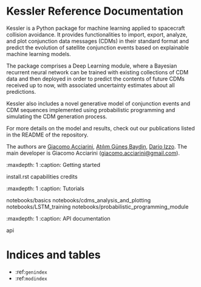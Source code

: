 Kessler Reference Documentation
================================

Kessler is a Python package for machine learning applied to spacecraft collision avoidance. It provides functionalities to import, export, analyze, and plot conjunction data messages (CDMs) in their standard format and predict the evolution of satellite conjunction events based on explainable machine learning models. 

The package comprises a Deep Learning module, where a Bayesian recurrent neural network can be trained with existing collections of CDM data and then deployed in order to predict the contents of future CDMs received up to now, with associated uncertainty estimates about all predictions.

Kessler also includes a novel generative model of conjunction events and CDM sequences implemented using probabilistic programming and simulating the CDM generation process.

For more details on the model and results, check out our publications listed in the README of the repository. 

The authors are [Giacomo Acciarini](https://www.esa.int/gsp/ACT/team/giacomo_acciarini/), [Atılım Güneş Baydin](https://gbaydin.github.io/), [Dario Izzo](https://www.esa.int/gsp/ACT/team/dario_izzo/). The main developer is Giacomo Acciarini (giacomo.acciarini@gmail.com).

   :maxdepth: 1
   :caption: Getting started

   install.rst
   capabilities
   credits


   :maxdepth: 1
   :caption: Tutorials

   notebooks/basics
   notebooks/cdms_analysis_and_plotting
   notebooks/LSTM_training
   notebooks/probabilistic_programming_module


   :maxdepth: 1
   :caption: API documentation

   api

Indices and tables
==================

* :ref:`genindex`
* :ref:`modindex`

